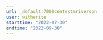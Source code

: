 ```yaml
---
url: _default:7000contestmriverson
user: witherite
starttime: "2022-07-30"
endtime: "2022-09-30"
---
```

<reserve />